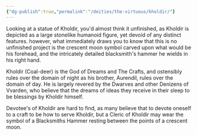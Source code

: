 ```yaml
---
{"dg-publish":true,"permalink":"/deities/the-virtuous/kholdir/"}
---
```


Looking at a statue of Kholdir, you'd almost think it unfinished, as Kholdir is depicted as a large stonelike humanoid figure, yet devoid of any distinct features. however, what immediately draws you to know that this is no unfinished project is the crescent moon symbol carved upon what would be his forehead, and the intricately detailed blacksmith's hammer he wields in his right hand.

Kholdir (Coal-deer) is the God of Dreams and The Crafts, and ostensibly rules over the domain of night as his brother, Aurendil, rules over the domain of day. He is largely revered by the Dwarves and other Denizens of Vvarden, who believe that the dreams of ideas they receive in their sleep to be blessings by Kholdir himself.

Devotee's of Kholdir are hard to find, as many believe that to devote oneself to a craft to be how to serve Kholdir, but a Cleric of Kholdir may wear the symbol of a Blacksmiths Hammer resting between the points of a crescent moon.
